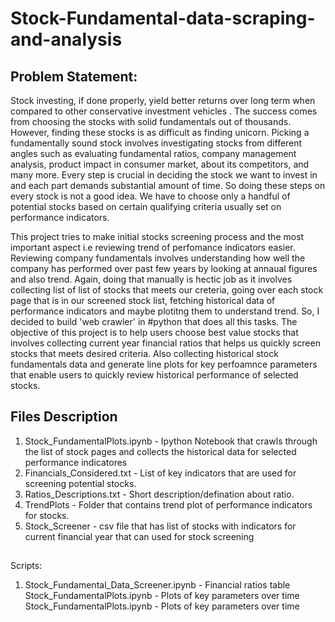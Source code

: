 # Stock-Fundamental-data-scraping-and-analysis



## Problem Statement:

Stock investing, if done properly, yield better returns over long term when compared to other conservative investment vehicles . The success comes from choosing the stocks with solid fundamentals out of thousands. However, finding these stocks is as difficult as finding unicorn. Picking a fundamentally sound stock involves investigating stocks from different angles such as evaluating fundamental ratios, company management analysis, product impact in consumer market, about its competitors, and many more. Every step is crucial in deciding the stock we want to invest in and each part demands substantial amount of time. So doing these steps on every stock is not a good idea. We have to choose only a handful of potential stocks based on certain qualifying criteria usually set on performance indicators.

This project tries to make initial stocks screening process and the most important aspect i.e reviewing trend of perfomance indicators easier. Reviewing company fundamentals involves understanding how well the company has performed over past few years by looking at annaual figures and also trend. Again, doing that manually is hectic job as it involves collecting list of list of stocks that meets our creteria, going over each stock page that is in our screened stock list, fetching historical data of performance indicators and maybe plotitng them to understand trend. So, I decided to build 'web crawler' in #python that does all this tasks. The objective of this project is to help users choose best value stocks that involves collecting current year financial ratios that helps us quickly screen stocks that meets desired criteria. Also collecting historical stock fundamentals data and generate line plots for key perfoamnce parameters that enable users to quickly review historical performance of selected stocks.

## Files Description

1. Stock_FundamentalPlots.ipynb - Ipython Notebook that crawls through the list of stock pages and collects the historical data for selected performance indicatores
2. Financials_Considered.txt - List of key indicators that are used for screening potential stocks.
3. Ratios_Descriptions.txt - Short description/defination about ratio.
4. TrendPlots - Folder that contains trend plot of performance indicators for stocks.
5. Stock_Screener - csv file that has list of stocks with indicators for current financial year that can used for stock screening

##




Scripts:
1. Stock_Fundamental_Data_Screener.ipynb - Financial ratios table 
Stock_FundamentalPlots.ipynb - Plots of key parameters over time 
Stock_FundamentalPlots.ipynb - Plots of key parameters over time 
